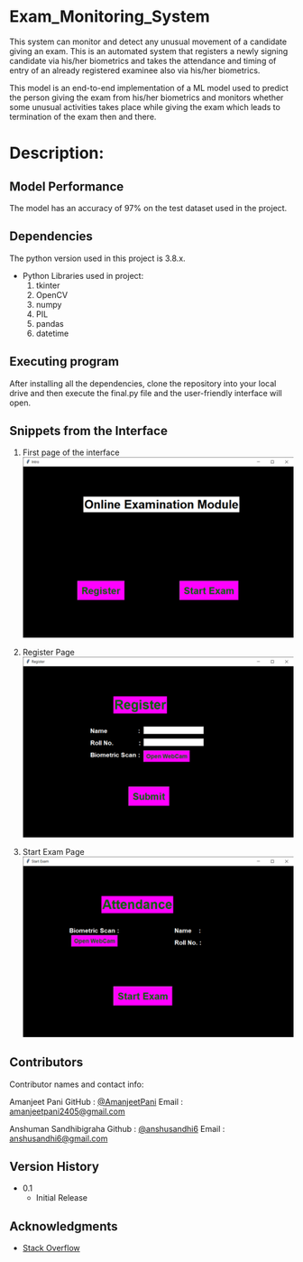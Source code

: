 # Exam_Monitoring_System

This system can monitor and detect any unusual movement of a candidate giving an exam. This is an automated system that registers a newly signing candidate via his/her biometrics and takes the attendance and timing of entry of an already registered examinee also via his/her biometrics. 

This model is an end-to-end implementation of a ML model used to predict the person giving the exam from his/her biometrics and monitors whether some unusual activities takes place while giving the exam which leads to termination of the exam then and there.

# Description:


## Model Performance

The model has an accuracy of 97% on the test dataset used in the project.

## Dependencies

The python version used in this project is 3.8.x.
* Python Libraries used in project:
    1. tkinter
    2. OpenCV
    3. numpy
    4. PIL
    5. pandas
    6. datetime

## Executing program

After installing all the dependencies, clone the repository into your local drive and then execute the final.py file and the user-friendly interface will open.

## Snippets from the Interface

1. First page of the interface
![](Snippets/Intro.png)

2. Register Page 
![](Snippets/Register.png)

3. Start Exam Page
![](Snippets/Start%20Exam.png)

## Contributors

Contributor names and contact info:

Amanjeet Pani
GitHub : [@AmanjeetPani](https://github.com/AmanjeetPani)
Email : amanjeetpani2405@gmail.com

Anshuman Sandhibigraha
Github : [@anshusandhi6](https://github.com/anshusandhi6)
Email : anshusandhi6@gmail.com

## Version History

* 0.1
    * Initial Release

## Acknowledgments

* [Stack Overflow](https://stackoverflow.com)
